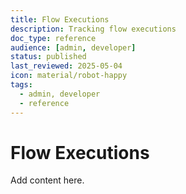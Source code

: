 ```yaml
---
title: Flow Executions
description: Tracking flow executions
doc_type: reference
audience: [admin, developer]
status: published
last_reviewed: 2025-05-04
icon: material/robot-happy
tags:
  - admin, developer
  - reference
---
```


# Flow Executions

Add content here.
